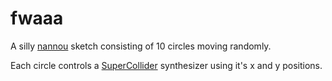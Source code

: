 # fwaaa

A silly [nannou](http://nannou.cc) sketch consisting of 10 circles moving randomly.

Each circle controls a [SuperCollider](https://supercollider.github.io/) synthesizer using it's x and y positions.
